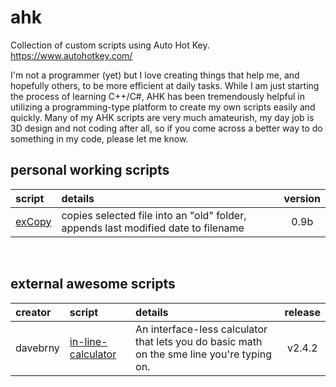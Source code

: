 # ahk
Collection of custom scripts using Auto Hot Key. 
https://www.autohotkey.com/

I'm not a programmer (yet) but I love creating things that help me, and hopefully others, to be more efficient at daily tasks. While I am just starting the process of learning C++/C#, AHK has been tremendously helpful in utilizing a programming-type platform to create my own scripts easily and quickly.
Many of my AHK scripts are very much amateurish, my day job is 3D design and not coding after all, so if you come across a better way to do something in my code, please let me know.

## personal working scripts
| script | details | version |  
|:-----|:---|:------------:| 
| [exCopy](https://github.com/msokoljr/ahk/blob/main/exCopy) | copies selected file into an "old" folder, appends last modified date to filename | 0.9b |

&nbsp;

## external awesome scripts
| creator | script | details | release |   
|:---|:-------------|:------|:-----:|  
| davebrny | [in-line-calculator](https://github.com/davebrny/in-line-calculator) | An interface-less calculator that lets you do basic math on the sme line you're typing on. | v2.4.2 | 

